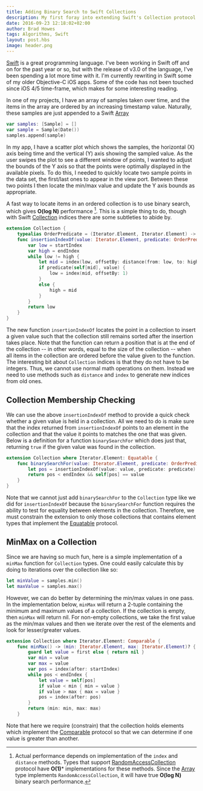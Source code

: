 ```yaml
--- 
title: Adding Binary Search to Swift Collections
description: My first foray into extending Swift's Collection protocol in order to provide fast searching of ordered elements.
date: 2016-09-23 12:18:02+02:00
author: Brad Howes
tags: Algorithms, Swift
layout: post.hbs
image: header.png
---
```


[Swift](http://swift.org) is a great programming language. I've been working in Swift off and on for the past
year or so, but with the release of v3.0 of the language, I've been spending a lot more time with it. I'm
currently rewriting in Swift some of my older Objective-C iOS apps. Some of the code has not been touched since
iOS 4/5 time-frame, which makes for some interesting reading.

In one of my projects, I have an array of samples taken over time, and the items in the array are ordered by an
increasing timestamp value. Naturally, these samples are just appended to a Swift
[Array](http://swiftdoc.org/v3.0/type/Array)

```swift
var samples: [Sample] = []
var sample = Sample(Date())
samples.append(sample)
```

In my app, I have a scatter plot which shows the samples, the horizontal (X) axis being time and the vertical
(Y) axis showing the sampled value. As the user swipes the plot to see a different window of points, I wanted to
adjust the bounds of the Y axis so that the points were optimally displayed in the available pixels. To do this,
I needed to quickly locate two sample points in the data set, the first/last ones to appear in the view port.
Between these two points I then locate the min/max value and update the Y axis bounds as appropriate.

A fast way to locate items in an ordered collection is to use binary search, which gives **O(log N)**
performance [^1]. This is a simple thing to do, though with Swift
[Collection](http://swiftdoc.org/v3.0/protocol/Collection) indices there are some subtleties to abide by.

```swift
extension Collection {
    typealias OrderPredicate = (Iterator.Element, Iterator.Element) -> Bool
    func insertionIndexOf(value: Iterator.Element, predicate: OrderPredicate) -> Index {
        var low = startIndex
        var high = endIndex
        while low != high {
            let mid = index(low, offsetBy: distance(from: low, to: high) / 2)
            if predicate(self[mid], value) {
                low = index(mid, offsetBy: 1)
            }
            else {
                high = mid
            }
        }
        return low
    }
}
```

The new function `insertionIndexOf` locates the point in a collection to insert a given value such that the
collection still remains sorted after the insertion takes place. Note that the function can return a position
that is at the end of the collection -- in other words, equal to the size of the collection -- when all items in
the collection are ordered before the value given to the function. The interesting bit about `Collection`
indices is that they do not have to be integers. Thus, we cannot use normal math operations on them. Instead we
need to use methods such as `distance` and `index` to generate new indices from old ones.

## Collection Membership Checking

We can use the above `insertionIndexOf` method to provide a quick check whether a given value is held in a
collection. All we need to do is make sure that the index returned from `insertionIndexOf` points to an element
in the collection and that the value it points to matches the one that was given. Below is a definition for a
function `binarySearchFor` which does just that, returning `true` if the given value was found in the
collection.

```swift
extension Collection where Iterator.Element: Equatable {
    func binarySearchFor(value: Iterator.Element, predicate: OrderPredicate) -> Bool {
        let pos = insertionIndexOf(value: value, predicate: predicate)
        return pos < endIndex && self[pos] == value
    }
}
```

Note that we cannot just add `binarySearchFor` to the `Collection` type like we did for `insertionIndexOf`
because the `binarySearchFor` function requires the ability to test for equality between elements in the
collection. Therefore, we must constrain the extension to only those collections that contains element types
that implement the [Equatable](http://swiftdoc.org/v3.0/protocol/Equatable) protocol.

## MinMax on a Collection

Since we are having so much fun, here is a simple implementation of a `minMax` function for `Collection` types.
One could easily calculate this by doing to iterations over the collection like so:

```swift
let minValue = samples.min()
let maxValue = samples.max()
```

However, we can do better by determining the min/max values in one pass. In the implementation below, `minMax`
will return a 2-tuple containing the minimum and maximum values of a collection. If the collection is empty,
then `minMax` will return nil. For non-empty collections, we take the first value as the min/max values and then
we iterate over the rest of the elements and look for lesser/greater values.

```swift
extension Collection where Iterator.Element: Comparable {
    func minMax() -> (min: Iterator.Element, max: Iterator.Element)? {
        guard let value = first else { return nil }
        var min = value
        var max = value
        var pos = index(after: startIndex)
        while pos < endIndex {
            let value = self[pos]
            if value < min { min = value }
            if value > max { max = value }
            pos = index(after: pos)
        }
        return (min: min, max: max)
    }
```

Note that here we require (constrain) that the collection holds elements which implement the
[Comparable](http://swiftdoc.org/v3.0/protocol/Comparable) protocol so that we can determine if one value is
greater than another.

[^1]: Actual performance depends on implementation of the `index` and `distance` methods. Types that support
[RandomAccessCollection](http://swiftdoc.org/v3.0/protocol/RandomAccessCollection) protocol have **O(1)***
implementations for these methods. Since the [Array](http://swiftdoc.org/v3.0/type/Array) type implements
`RandomAccessCollection`, it will have true **O(log N)** binary search performance.
